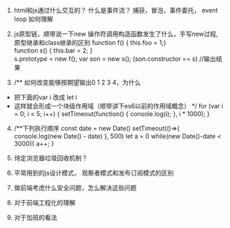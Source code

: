 1. html和js通过什么交互的？ 什么是事件流？ 捕获，冒泡，事件委托， event loop 如何理解

2. js原型链，顺带说一下new 操作符调用构造函数发生了什么，手写new过程, 原型继承和class继承的区别
function f() { this.foo = 1;}  
function s() { this.bar = 2; }  
s.prototype = new f(); 
var son = new s();
(son.constructor == s) //输出结果
3.  /** 如何改变能够按期望输出0 1 2 3 4，为什么
 * 把下面的var i 改成 let i
 * 这样就会形成一个块级作用域（顺带讲下es6以前的作用域概念）
 */
for (var i = 0; i < 5; i++) {
  setTimeout(function() {
    console.log(i);
  }, i * 1000);
}
4. /**下列执行顺序
const date = new Date()
setTimeout(()=>{
  console.log(new Date() - date)
}, 500)
let a = 0
while(new Date()-date < 3000){
  a++;
}

5. 待定浏览器垃圾回收机制？
6. 平常用到的js设计模式， 观察者模式和发布订阅模式的区别
7. 做前端考虑什么安全问题，怎么解决这些问题
8. 对于前端工程化的理解
9. 对于加班的看法